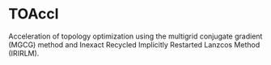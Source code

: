# TOAccl
Acceleration of topology optimization using the multigrid conjugate gradient (MGCG) method and Inexact Recycled Implicitly Restarted Lanzcos Method (IRIRLM).
